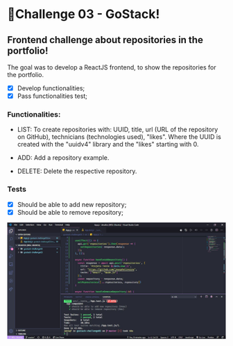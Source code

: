 # 🚀Challenge 03 - GoStack!

## Frontend challenge about repositories in the portfolio!
The goal was to develop a ReactJS frontend, to show the repositories for the portfolio.
- [X] Develop functionalities;
- [X] Pass functionalities test;

### Functionalities:
- LIST: To create repositories with: UUID, title, url (URL of the repository on GitHub), technicians (technologies used), "likes". Where the UUID is created with the "uuidv4" library and the "likes" starting with 0.

- ADD: Add a repository example.

- DELETE: Delete the respective repository.

### Tests

- [X] Should be able to add new repository;
- [X] Should be able to remove repository;

![](https://github.com/jenifferazevedo/gostack-challenge03/blob/master/docs/test.JPG)
